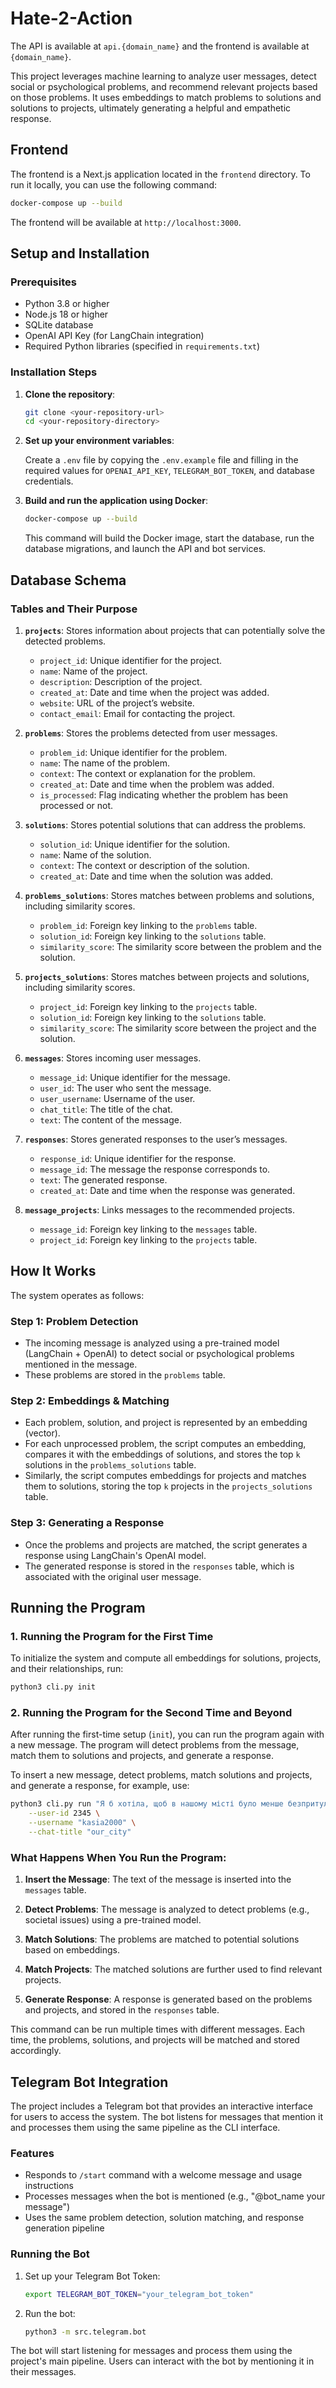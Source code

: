 # Hate-2-Action

The API is available at `api.{domain_name}` and the frontend is available at `{domain_name}`.

This project leverages machine learning to analyze user messages, detect social or psychological problems, and recommend relevant projects based on those problems. It uses embeddings to match problems to solutions and solutions to projects, ultimately generating a helpful and empathetic response.

## Frontend

The frontend is a Next.js application located in the `frontend` directory. To run it locally, you can use the following command:

```bash
docker-compose up --build
```

The frontend will be available at `http://localhost:3000`.

## Setup and Installation

### Prerequisites

- Python 3.8 or higher
- Node.js 18 or higher
- SQLite database
- OpenAI API Key (for LangChain integration)
- Required Python libraries (specified in `requirements.txt`)

### Installation Steps

1. **Clone the repository**:

    ```bash
    git clone <your-repository-url>
    cd <your-repository-directory>
    ```

2. **Set up your environment variables**:

    Create a `.env` file by copying the `.env.example` file and filling in the required values for `OPENAI_API_KEY`, `TELEGRAM_BOT_TOKEN`, and database credentials.

3. **Build and run the application using Docker**:

    ```bash
    docker-compose up --build
    ```

    This command will build the Docker image, start the database, run the database migrations, and launch the API and bot services.

## Database Schema

### Tables and Their Purpose

1. **`projects`**: Stores information about projects that can potentially solve the detected problems.
   - `project_id`: Unique identifier for the project.
   - `name`: Name of the project.
   - `description`: Description of the project.
   - `created_at`: Date and time when the project was added.
   - `website`: URL of the project’s website.
   - `contact_email`: Email for contacting the project.

2. **`problems`**: Stores the problems detected from user messages.
   - `problem_id`: Unique identifier for the problem.
   - `name`: The name of the problem.
   - `context`: The context or explanation for the problem.
   - `created_at`: Date and time when the problem was added.
   - `is_processed`: Flag indicating whether the problem has been processed or not.

3. **`solutions`**: Stores potential solutions that can address the problems.
   - `solution_id`: Unique identifier for the solution.
   - `name`: Name of the solution.
   - `context`: The context or description of the solution.
   - `created_at`: Date and time when the solution was added.

4. **`problems_solutions`**: Stores matches between problems and solutions, including similarity scores.
   - `problem_id`: Foreign key linking to the `problems` table.
   - `solution_id`: Foreign key linking to the `solutions` table.
   - `similarity_score`: The similarity score between the problem and the solution.

5. **`projects_solutions`**: Stores matches between projects and solutions, including similarity scores.
   - `project_id`: Foreign key linking to the `projects` table.
   - `solution_id`: Foreign key linking to the `solutions` table.
   - `similarity_score`: The similarity score between the project and the solution.

6. **`messages`**: Stores incoming user messages.
   - `message_id`: Unique identifier for the message.
   - `user_id`: The user who sent the message.
   - `user_username`: Username of the user.
   - `chat_title`: The title of the chat.
   - `text`: The content of the message.

7. **`responses`**: Stores generated responses to the user’s messages.
   - `response_id`: Unique identifier for the response.
   - `message_id`: The message the response corresponds to.
   - `text`: The generated response.
   - `created_at`: Date and time when the response was generated.

8. **`message_projects`**: Links messages to the recommended projects.
   - `message_id`: Foreign key linking to the `messages` table.
   - `project_id`: Foreign key linking to the `projects` table.

## How It Works

The system operates as follows:

### Step 1: Problem Detection
- The incoming message is analyzed using a pre-trained model (LangChain + OpenAI) to detect social or psychological problems mentioned in the message.
- These problems are stored in the `problems` table.

### Step 2: Embeddings & Matching
- Each problem, solution, and project is represented by an embedding (vector).
- For each unprocessed problem, the script computes an embedding, compares it with the embeddings of solutions, and stores the top `k` solutions in the `problems_solutions` table.
- Similarly, the script computes embeddings for projects and matches them to solutions, storing the top `k` projects in the `projects_solutions` table.

### Step 3: Generating a Response
- Once the problems and projects are matched, the script generates a response using LangChain's OpenAI model.
- The generated response is stored in the `responses` table, which is associated with the original user message.

## Running the Program

### 1. Running the Program for the First Time
To initialize the system and compute all embeddings for solutions, projects, and their relationships, run:

```bash
python3 cli.py init
```

### 2. Running the Program for the Second Time and Beyond
After running the first-time setup (`init`), you can run the program again with a new message. The program will detect problems from the message, match them to solutions and projects, and generate a response.

To insert a new message, detect problems, match solutions and projects, and generate a response, for example, use:

```bash
python3 cli.py run "Я б хотіла, щоб в нашому місті було менше безпритульних тварин." \
    --user-id 2345 \
    --username "kasia2000" \
    --chat-title "our_city"
```

### What Happens When You Run the Program:

1. **Insert the Message**: The text of the message is inserted into the `messages` table.

2. **Detect Problems**: The message is analyzed to detect problems (e.g., societal issues) using a pre-trained model.

3. **Match Solutions**: The problems are matched to potential solutions based on embeddings.

4. **Match Projects**: The matched solutions are further used to find relevant projects.

5. **Generate Response**: A response is generated based on the problems and projects, and stored in the `responses` table.

This command can be run multiple times with different messages. Each time, the problems, solutions, and projects will be matched and stored accordingly.

## Telegram Bot Integration

The project includes a Telegram bot that provides an interactive interface for users to access the system. The bot listens for messages that mention it and processes them using the same pipeline as the CLI interface.

### Features
- Responds to `/start` command with a welcome message and usage instructions
- Processes messages when the bot is mentioned (e.g., "@bot_name your message")
- Uses the same problem detection, solution matching, and response generation pipeline

### Running the Bot

1. Set up your Telegram Bot Token:
    ```bash
    export TELEGRAM_BOT_TOKEN="your_telegram_bot_token"
    ```

2. Run the bot:
    ```bash
    python3 -m src.telegram.bot
    ```

The bot will start listening for messages and process them using the project's main pipeline. Users can interact with the bot by mentioning it in their messages.



